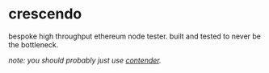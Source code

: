 # crescendo

bespoke high throughput ethereum node tester. built and tested to never be the bottleneck.

_note: you should probably just use [contender](https://github.com/flashbots/contender/)._
